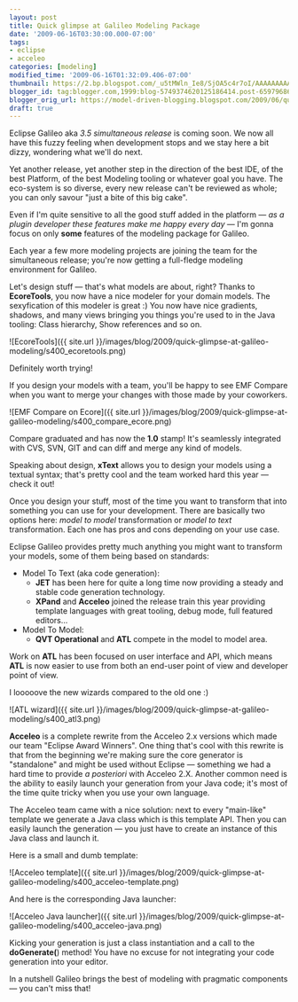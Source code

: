 ```yaml
---
layout: post
title: Quick glimpse at Galileo Modeling Package
date: '2009-06-16T03:30:00.000-07:00'
tags:
- eclipse
- acceleo
categories: [modeling]
modified_time: '2009-06-16T01:32:09.406-07:00'
thumbnail: https://2.bp.blogspot.com/_u5tMWln_Ie8/SjOA5c4r7oI/AAAAAAAAAJo/25e-VYWfvW4/s72-c/ecoretools.png
blogger_id: tag:blogger.com,1999:blog-5749374620125186414.post-6597968654399650768
blogger_orig_url: https://model-driven-blogging.blogspot.com/2009/06/quick-glimpse-at-galileo-modeling.html
draft: true
---
```


Eclipse Galileo aka _3.5 simultaneous release_ is coming soon. We now all have this fuzzy feeling when development stops and we stay here a bit dizzy, wondering what we'll do next.

Yet another release, yet another step in the direction of the best IDE, of the best Platform, of the best Modeling tooling or whatever goal you have. The eco-system is so diverse, every new release can't be reviewed as whole; you can only savour "just a bite of this big cake".

Even if I'm quite sensitive to all the good stuff added in the platform — _as a plugin developer these features make me happy every day_ — I'm gonna focus on only **some** features of the modeling package for Galileo.

Each year a few more modeling projects are joining the team for the simultaneous release; you're now getting a full-fledge modeling environment for Galileo.

Let's design stuff — that's what models are about, right? Thanks to **EcoreTools**, you now have a nice modeler for your domain models. The sexyfication of this modeler is great :) You now have nice gradients, shadows, and many views bringing you things you're used to in the Java tooling: Class hierarchy, Show references and so on.

![EcoreTools]({{ site.url }}/images/blog/2009/quick-glimpse-at-galileo-modeling/s400_ecoretools.png)

Definitely worth trying!

If you design your models with a team, you'll be happy to see EMF Compare when you want to merge your changes with those made by your coworkers.

![EMF Compare on Ecore]({{ site.url }}/images/blog/2009/quick-glimpse-at-galileo-modeling/s400_compare_ecore.png)

Compare graduated and has now the **1.0** stamp! It's seamlessly integrated with CVS, SVN, GIT and can diff and merge any kind of models.

Speaking about design, **xText** allows you to design your models using a textual syntax; that's pretty cool and the team worked hard this year — check it out!

Once you design your stuff, most of the time you want to transform that into something you can use for your development. There are basically two options here: _model to model_ transformation or _model to text_ transformation. Each one has pros and cons depending on your use case.

Eclipse Galileo provides pretty much anything you might want to transform your models, some of them being based on standards:

- Model To Text (aka code generation):
  - **JET** has been here for quite a long time now providing a steady and stable code generation technology.
  - **XPand** and **Acceleo** joined the release train this year providing template languages with great tooling, debug mode, full featured editors...
- Model To Model:
  - **QVT Operational** and **ATL** compete in the model to model area.

Work on **ATL** has been focused on user interface and API, which means **ATL** is now easier to use from both an end-user point of view and developer point of view.

I looooove the new wizards compared to the old one :)

![ATL wizard]({{ site.url }}/images/blog/2009/quick-glimpse-at-galileo-modeling/s400_atl3.png)

**Acceleo** is a complete rewrite from the Acceleo 2.x versions which made our team "Eclipse Award Winners". One thing that's cool with this rewrite is that from the beginning we're making sure the core generator is "standalone" and might be used without Eclipse — something we had a hard time to provide _a posteriori_ with Acceleo 2.X. Another common need is the ability to easily launch your generation from your Java code; it's most of the time quite tricky when you use your own language.

The Acceleo team came with a nice solution: next to every "main-like" template we generate a Java class which is this template API. Then you can easily launch the generation — you just have to create an instance of this Java class and launch it.

Here is a small and dumb template:

![Acceleo template]({{ site.url }}/images/blog/2009/quick-glimpse-at-galileo-modeling/s400_acceleo-template.png)

And here is the corresponding Java launcher:

![Acceleo Java launcher]({{ site.url }}/images/blog/2009/quick-glimpse-at-galileo-modeling/s400_acceleo-java.png)

Kicking your generation is just a class instantiation and a call to the **doGenerate(**) method! You have no excuse for not integrating your code generation into your editor.

In a nutshell Galileo brings the best of modeling with pragmatic components — you can't miss that!

